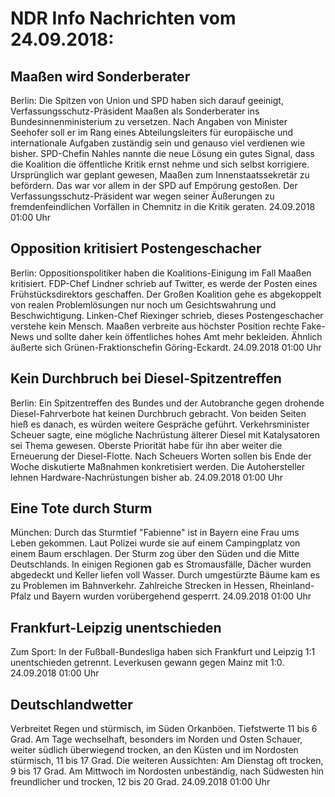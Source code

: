 # NDR Info Nachrichten vom 24.09.2018:


## Maaßen wird Sonderberater
Berlin: Die Spitzen von Union und SPD haben sich darauf geeinigt, Verfassungsschutz-Präsident Maaßen als Sonderberater ins Bundesinnenministerium zu versetzen. Nach Angaben von Minister Seehofer soll er im Rang eines Abteilungsleiters für europäische und internationale Aufgaben zuständig sein und genauso viel verdienen wie bisher. SPD-Chefin Nahles nannte die neue Lösung ein gutes Signal, dass die Koalition die öffentliche Kritik ernst nehme und sich selbst korrigiere. Ursprünglich war geplant gewesen, Maaßen zum Innenstaatssekretär zu befördern. Das war vor allem in der SPD auf Empörung gestoßen. Der Verfassungsschutz-Präsident war wegen seiner Äußerungen zu fremdenfeindlichen Vorfällen in Chemnitz in die Kritik geraten. 24.09.2018 01:00 Uhr 

## Opposition kritisiert Postengeschacher
Berlin: Oppositionspolitiker haben die Koalitions-Einigung im Fall Maaßen kritisiert. FDP-Chef Lindner schrieb auf Twitter, es werde der Posten eines Frühstücksdirektors geschaffen. Der Großen Koalition gehe es abgekoppelt von realen Problemlösungen nur noch um Gesichtswahrung und Beschwichtigung. Linken-Chef Riexinger schrieb, dieses Postengeschacher verstehe kein Mensch. Maaßen verbreite aus höchster Position rechte Fake-News und sollte daher kein öffentliches hohes Amt mehr bekleiden. Ähnlich äußerte sich Grünen-Fraktionschefin Göring-Eckardt. 24.09.2018 01:00 Uhr 

## Kein Durchbruch bei Diesel-Spitzentreffen
Berlin: Ein Spitzentreffen des Bundes und der Autobranche gegen drohende Diesel-Fahrverbote hat keinen Durchbruch gebracht. Von beiden Seiten hieß es danach, es würden weitere Gespräche geführt. Verkehrsminister Scheuer sagte, eine mögliche Nachrüstung älterer Diesel mit Katalysatoren sei Thema gewesen. Oberste Priorität habe für ihn aber weiter die Erneuerung der Diesel-Flotte. Nach Scheuers Worten sollen bis Ende der Woche diskutierte Maßnahmen konkretisiert werden. Die Autohersteller lehnen Hardware-Nachrüstungen bisher ab. 24.09.2018 01:00 Uhr 

## Eine Tote durch Sturm
München: Durch das Sturmtief "Fabienne" ist in Bayern eine Frau ums Leben gekommen. Laut Polizei wurde sie auf einem Campingplatz von einem Baum erschlagen. Der Sturm zog über den Süden und die Mitte Deutschlands. In einigen Regionen gab es Stromausfälle, Dächer wurden abgedeckt und Keller liefen voll Wasser. Durch umgestürzte Bäume kam es zu Problemen im Bahnverkehr. Zahlreiche Strecken in Hessen, Rheinland-Pfalz und Bayern wurden vorübergehend gesperrt. 24.09.2018 01:00 Uhr 

## Frankfurt-Leipzig unentschieden
Zum Sport: In der Fußball-Bundesliga haben sich Frankfurt und Leipzig 1:1 unentschieden getrennt. Leverkusen gewann gegen Mainz mit 1:0. 24.09.2018 01:00 Uhr 

## Deutschlandwetter
Verbreitet Regen und stürmisch, im Süden Orkanböen. Tiefstwerte 11 bis 6 Grad. Am Tage wechselhaft, besonders im Norden und Osten Schauer, weiter südlich überwiegend trocken, an den Küsten und im Nordosten stürmisch, 11 bis 17 Grad. Die weiteren Aussichten: Am Dienstag oft trocken, 9 bis 17 Grad. Am Mittwoch im Nordosten unbeständig, nach Südwesten hin freundlicher und trocken, 12 bis 20 Grad. 24.09.2018 01:00 Uhr 
